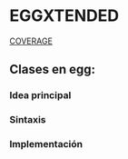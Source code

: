 # EGGXTENDED

[COVERAGE](../coverage/lcov-report/)


## Clases en egg:

### Idea principal

### Sintaxis

### Implementación

